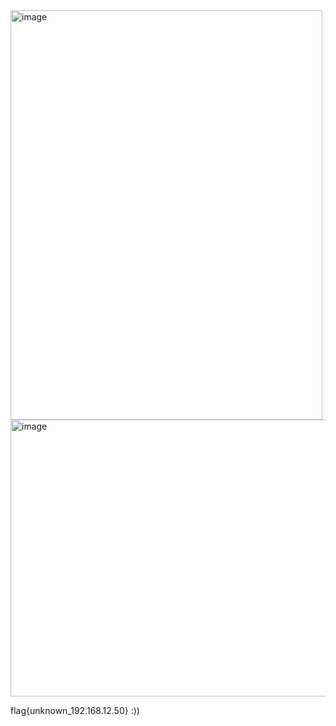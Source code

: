 <img width="499" height="655" alt="image" src="https://github.com/user-attachments/assets/acdb767b-869d-4258-b444-608b9b19dd95" />


<img width="1920" height="443" alt="image" src="https://github.com/user-attachments/assets/452a5d03-52f7-4b61-bdb5-19a473482fcb" />



flag{unknown_192.168.12.50} :))
